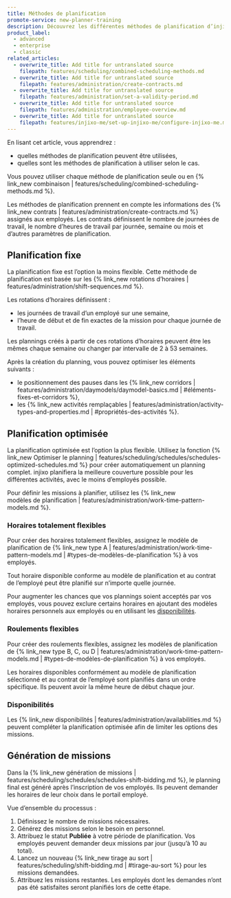 ```yaml
---
title: Méthodes de planification
promote-service: new-planner-training
description: Découvrez les différentes méthodes de planification d’injixo.
product_label:
  - advanced
  - enterprise
  - classic
related_articles:
  - overwrite_title: Add title for untranslated source
    filepath: features/scheduling/combined-scheduling-methods.md
  - overwrite_title: Add title for untranslated source
    filepath: features/administration/create-contracts.md
  - overwrite_title: Add title for untranslated source
    filepath: features/administration/set-a-validity-period.md
  - overwrite_title: Add title for untranslated source
    filepath: features/administration/employee-overview.md
  - overwrite_title: Add title for untranslated source
    filepath: features/injixo-me/set-up-injixo-me/configure-injixo-me.md
---
```


En lisant cet article, vous apprendrez&nbsp;:
- quelles méthodes de planification peuvent être utilisées,
- quelles sont les méthodes de planification à utiliser selon le cas.

Vous pouvez utiliser chaque méthode de planification seule ou en {% link_new combinaison | features/scheduling/combined-scheduling-methods.md %}.

Les méthodes de planification prennent en compte les informations des {% link_new contrats | features/administration/create-contracts.md %} assignés aux employés. Les contrats définissent le nombre de journées de travail, le nombre d’heures de travail par journée, semaine ou mois et d’autres paramètres de planification.
## Planification fixe

La planification fixe est l’option la moins flexible. Cette méthode de planification est basée sur les {% link_new rotations&nbsp;d’horaires | features/administration/shift-sequences.md %}.

Les rotations d’horaires définissent&nbsp;:  
- les journées de travail d’un employé sur une semaine,
- l’heure de début et de fin exactes de la mission pour chaque journée de travail.

Les plannings créés à partir de ces rotations d’horaires peuvent être les mêmes chaque semaine ou changer par intervalle de 2 à 53&nbsp;semaines.  

Après la création du planning, vous pouvez optimiser les éléments suivants&nbsp;:  
- le positionnement des pauses dans les {% link_new corridors | features/administration/daymodels/daymodel-basics.md | #éléments-fixes-et-corridors %},
- les {% link_new activités remplaçables | features/administration/activity-types-and-properties.md | #propriétés-des-activités %}.

## Planification optimisée

La planification optimisée est l’option la plus flexible. Utilisez la fonction {% link_new Optimiser&nbsp;le&nbsp;planning | features/scheduling/schedules/schedules-optimized-schedules.md %} pour créer automatiquement un planning complet. injixo planifiera la meilleure couverture possible pour les différentes activités, avec le moins d’employés possible.

Pour définir les missions à planifier, utilisez les {% link_new modèles&nbsp;de&nbsp;planification | features/administration/work-time-pattern-models.md %}.

### Horaires totalement flexibles

Pour créer des horaires totalement flexibles, assignez le modèle de planification de {% link_new type&nbsp;A | features/administration/work-time-pattern-models.md | #types-de-modèles-de-planification %} à vos employés.  

Tout horaire disponible conforme au modèle de planification et au contrat de l’employé peut être planifié sur n’importe quelle journée.

Pour augmenter les chances que vos plannings soient acceptés par vos employés, vous pouvez exclure certains horaires en ajoutant des modèles horaires personnels aux employés ou en utilisant les [disponibilités](#disponibilités).

### Roulements flexibles

Pour créer des roulements flexibles, assignez les modèles de planification de {% link_new type&nbsp;B, C, ou D | features/administration/work-time-pattern-models.md | #types-de-modèles-de-planification %} à vos employés.

Les horaires disponibles conformément au modèle de planification sélectionné et au contrat de l’employé sont planifiés dans un ordre spécifique. Ils peuvent avoir la même heure de début chaque jour.

### Disponibilités

Les {% link_new disponibilités | features/administration/availabilities.md %} peuvent compléter la planification optimisée afin de limiter les options des missions.

## Génération de missions

Dans la {% link_new génération&nbsp;de&nbsp;missions | features/scheduling/schedules/schedules-shift-bidding.md %}, le planning final est généré après l’inscription de vos employés. Ils peuvent demander les horaires de leur choix dans le portail employé.

Vue d’ensemble du processus&nbsp;:

1. Définissez le nombre de missions nécessaires.
2. Générez des missions selon le besoin en personnel.
3. Attribuez le statut **Publiée** à votre période de planification. Vos employés peuvent demander deux missions par jour (jusqu’à 10 au total).
4. Lancez un nouveau {% link_new tirage au sort | features/scheduling/shift-bidding.md | #tirage-au-sort %} pour les missions demandées.
5. Attribuez les missions restantes. Les employés dont les demandes n’ont pas été satisfaites seront planifiés lors de cette étape.
